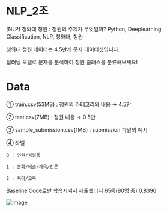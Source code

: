 # NLP_2조


[NLP] 청와대 청원 : 청원의 주제가 무엇일까?
Python, Deeplearning Classification, NLP, 청와대, 청원


청와대 청원 데이터는 4.5만개 문자 데이터셋입니다.

딥러닝 모델로 문자를 분석하여 청원 클래스를 분류해보세요!


# Data

① train.csv(53MB) : 청원의 카테고리와 내용	→  4.5만

② test.csv(7MB) : 청원 내용			      →  0.5만

③ sample_submission.csv(1MB) : submission 파일의 예시

④ 라벨

	0 : 인권/성평등
	
	1 : 문화/예술/체육/언론
	
	2 : 육아/교육


Baseline Code로만 학습시켜서 제출했더니 65등(90명 중)  0.8396

![image](https://user-images.githubusercontent.com/16568200/146928086-2a79b4d8-df91-4a18-a25d-ac5ef8dbf7fa.png)
